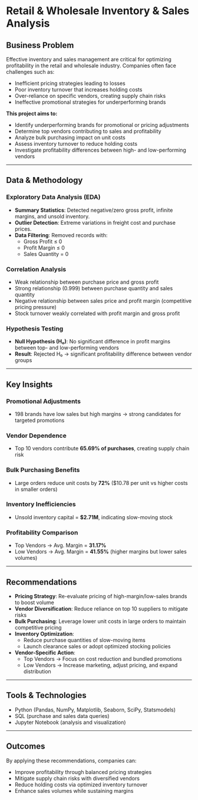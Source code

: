 # Retail & Wholesale Inventory & Sales Analysis

## Business Problem
Effective inventory and sales management are critical for optimizing profitability in the retail and wholesale industry. Companies often face challenges such as:
- Inefficient pricing strategies leading to losses  
- Poor inventory turnover that increases holding costs  
- Over-reliance on specific vendors, creating supply chain risks  
- Ineffective promotional strategies for underperforming brands  

**This project aims to:**
- Identify underperforming brands for promotional or pricing adjustments  
- Determine top vendors contributing to sales and profitability  
- Analyze bulk purchasing impact on unit costs  
- Assess inventory turnover to reduce holding costs  
- Investigate profitability differences between high- and low-performing vendors  

---

## Data & Methodology

### Exploratory Data Analysis (EDA)
- **Summary Statistics**: Detected negative/zero gross profit, infinite margins, and unsold inventory.  
- **Outlier Detection**: Extreme variations in freight cost and purchase prices.  
- **Data Filtering**: Removed records with:  
  - Gross Profit ≤ 0  
  - Profit Margin ≤ 0  
  - Sales Quantity = 0  

### Correlation Analysis
- Weak relationship between purchase price and gross profit  
- Strong relationship (0.999) between purchase quantity and sales quantity  
- Negative relationship between sales price and profit margin (competitive pricing pressure)  
- Stock turnover weakly correlated with profit margin and gross profit  

### Hypothesis Testing
- **Null Hypothesis (H₀)**: No significant difference in profit margins between top- and low-performing vendors  
- **Result**: Rejected H₀ → significant profitability difference between vendor groups  

---

## Key Insights

### Promotional Adjustments
- 198 brands have low sales but high margins → strong candidates for targeted promotions  

### Vendor Dependence
- Top 10 vendors contribute **65.69% of purchases**, creating supply chain risk  

### Bulk Purchasing Benefits
- Large orders reduce unit costs by **72%** ($10.78 per unit vs higher costs in smaller orders)  

### Inventory Inefficiencies
- Unsold inventory capital = **$2.71M**, indicating slow-moving stock  

### Profitability Comparison
- Top Vendors → Avg. Margin = **31.17%**  
- Low Vendors → Avg. Margin = **41.55%** (higher margins but lower sales volumes)  

---

## Recommendations
- **Pricing Strategy**: Re-evaluate pricing of high-margin/low-sales brands to boost volume  
- **Vendor Diversification**: Reduce reliance on top 10 suppliers to mitigate risks  
- **Bulk Purchasing**: Leverage lower unit costs in large orders to maintain competitive pricing  
- **Inventory Optimization**:  
  - Reduce purchase quantities of slow-moving items  
  - Launch clearance sales or adopt optimized stocking policies  
- **Vendor-Specific Action**:  
  - Top Vendors → Focus on cost reduction and bundled promotions  
  - Low Vendors → Increase marketing, adjust pricing, and expand distribution  

---

## Tools & Technologies
- Python (Pandas, NumPy, Matplotlib, Seaborn, SciPy, Statsmodels)  
- SQL (purchase and sales data queries)  
- Jupyter Notebook (analysis and visualization)  

---

## Outcomes
By applying these recommendations, companies can:  
- Improve profitability through balanced pricing strategies  
- Mitigate supply chain risks with diversified vendors  
- Reduce holding costs via optimized inventory turnover  
- Enhance sales volumes while sustaining margins  
